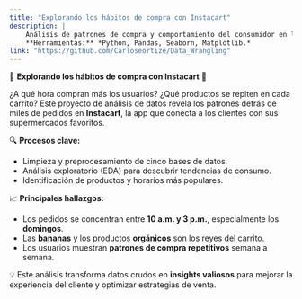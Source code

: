```yaml
---
title: "Explorando los hábitos de compra con Instacart"
description: |
    Análisis de patrones de compra y comportamiento del consumidor en la plataforma Instacart. Se exploraron variables como frecuencia de compra, productos más populares y hábitos de recompra por cliente.
    **Herramientas:** *Python, Pandas, Seaborn, Matplotlib.*
link: "https://github.com/Carloseortize/Data_Wrangling"
---
```

🍎 **Explorando los hábitos de compra con Instacart** 🛒

¿A qué hora compran más los usuarios? ¿Qué productos se repiten en cada carrito?
Este proyecto de análisis de datos revela los patrones detrás de miles de pedidos en **Instacart**, la app que conecta a los clientes con sus supermercados favoritos.

🔍 **Procesos clave:**

* Limpieza y preprocesamiento de cinco bases de datos.
* Análisis exploratorio (EDA) para descubrir tendencias de consumo.
* Identificación de productos y horarios más populares.

📈 **Principales hallazgos:**

* Los pedidos se concentran entre **10 a.m. y 3 p.m.**, especialmente los **domingos**.
* Las **bananas** y los productos **orgánicos** son los reyes del carrito.
* Los usuarios muestran **patrones de compra repetitivos** semana a semana.

💡 Este análisis transforma datos crudos en **insights valiosos** para mejorar la experiencia del cliente y optimizar estrategias de venta.
